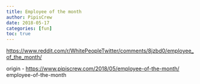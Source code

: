 ```yaml
---
title: Employee of the month
author: PipisCrew
date: 2018-05-17
categories: [fun]
toc: true
---
```


https://www.reddit.com/r/WhitePeopleTwitter/comments/8jzbd0/employee_of_the_month/

origin - https://www.pipiscrew.com/2018/05/employee-of-the-month/ employee-of-the-month